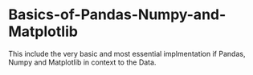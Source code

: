 # Basics-of-Pandas-Numpy-and-Matplotlib

This include the very basic and most essential implmentation if Pandas, Numpy and Matplotlib in context to the Data.
